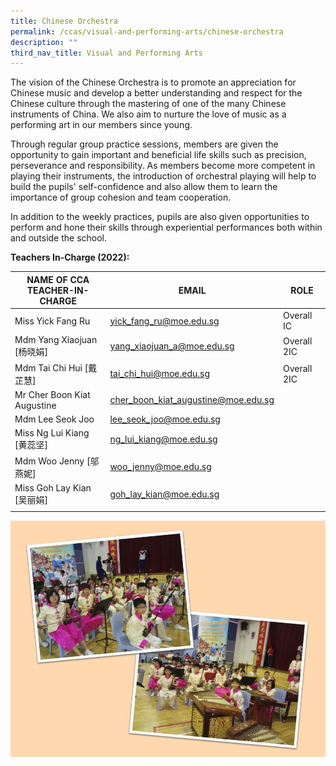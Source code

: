 ```yaml
---
title: Chinese Orchestra
permalink: /ccas/visual-and-performing-arts/chinese-orchestra
description: ""
third_nav_title: Visual and Performing Arts
---
```

The vision of the Chinese Orchestra is to promote an appreciation for Chinese music and develop a better understanding and respect for the Chinese culture through the mastering of one of the many Chinese instruments of China. We also aim to nurture the love of music as a performing art in our members since young.

Through regular group practice sessions, members are given the opportunity to gain important and beneficial life skills such as precision, perseverance and responsibility. As members become more competent in playing their instruments, the introduction of orchestral playing will help to build the pupils' self-confidence and also allow them to learn the importance of group cohesion and team cooperation.

In addition to the weekly practices, pupils are also given opportunities to perform and hone their skills through experiential performances both within and outside the school.

**Teachers In-Charge (2022):**

| NAME OF CCA<br>TEACHER-IN-CHARGE | EMAIL | ROLE |
|---|---|---|
| Miss Yick Fang Ru | yick_fang_ru@moe.edu.sg | Overall IC |
| Mdm Yang Xiaojuan [杨晓娟] | yang_xiaojuan_a@moe.edu.sg | Overall 2IC |
| Mdm Tai Chi Hui [戴芷慧] | tai_chi_hui@moe.edu.sg | Overall 2IC |
| Mr Cher Boon Kiat Augustine | cher_boon_kiat_augustine@moe.edu.sg |   |
| Mdm Lee Seok Joo | lee_seok_joo@moe.edu.sg |  |
| Miss Ng Lui Kiang [黄蕊坚] | ng_lui_kiang@moe.edu.sg |   |
| Mdm Woo Jenny [邬燕妮] | woo_jenny@moe.edu.sg |   |
| Miss Goh Lay Kian [吴丽娟] | goh_lay_kian@moe.edu.sg |  |
| | | |

![](/images/Slide23.jpg)